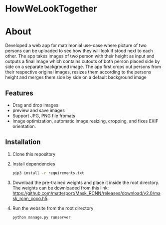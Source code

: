 # HowWeLookTogether
# About

Developed a web app for matrimonial use-case where picture of two persons can be uploaded to see how they will look if stood next to each other. The app takes images of two person with their height as input and outputs
a final image which contains cutouts of both person placed side by side on a separate background image. The app first crops out persons from their respective original images,
resizes them according to the persons height and merges them side by side on a default background image

## Features

- Drag and drop images 
- preview and save images
- Support JPG, PNG file fromats
- Image optimization, automatic image resizing, cropping, and fixes EXIF orientation.

## Installation
1. Clone this repository
2. Install dependencies
   
   ```bash
   pip3 install -r requirements.txt
   ```
4. Download the pre-trained weights and place it inside the root directory. The weights can be downloaded from this link: https://github.com/matterport/Mask_RCNN/releases/download/v2.0/mask_rcnn_coco.h5.

3. Run the website from the root directory
    ```bash
    python manage.py runserver
    ```

